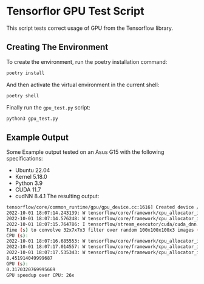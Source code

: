 # Tensorflor GPU Test Script
This script tests correct usage of GPU from the Tensorflow library.

## Creating The Environment
To create the environment, run the poetry installation command:
```bash
poetry install
```
And then activate the virtual environment in the current shell:
```bash
poetry shell
```
Finally run the `gpu_test.py` script:
```bash
python3 gpu_test.py
```

## Example Output
Some Example output tested on an Asus G15 with the following specifications:
- Ubuntu 22.04
- Kernel 5.18.0
- Python 3.9
- CUDA 11.7
- cudNN 8.4.1
The resulting output:
```bash
tensorflow/core/common_runtime/gpu/gpu_device.cc:1616] Created device /job:localhost/replica:0/task:0/device:GPU:0 with 6124 MB memory:  -> device: 0, name: NVIDIA GeForce RTX 3070 Laptop GPU, pci bus id: 0000:01:00.0, compute capability: 8.6
2022-10-01 18:07:14.243139: W tensorflow/core/framework/cpu_allocator_impl.cc:82] Allocation of 2023497728 exceeds 10% of free system memory.
2022-10-01 18:07:14.576248: W tensorflow/core/framework/cpu_allocator_impl.cc:82] Allocation of 2023497728 exceeds 10% of free system memory.
2022-10-01 18:07:15.764786: I tensorflow/stream_executor/cuda/cuda_dnn.cc:384] Loaded cuDNN version 8401
Time (s) to convolve 32x7x7x3 filter over random 100x100x100x3 images (batch x height x width x channel). Sum of ten runs.
CPU (s):
2022-10-01 18:07:16.685553: W tensorflow/core/framework/cpu_allocator_impl.cc:82] Allocation of 2023497728 exceeds 10% of free system memory.
2022-10-01 18:07:17.014557: W tensorflow/core/framework/cpu_allocator_impl.cc:82] Allocation of 2023497728 exceeds 10% of free system memory.
2022-10-01 18:07:17.535343: W tensorflow/core/framework/cpu_allocator_impl.cc:82] Allocation of 2023497728 exceeds 10% of free system memory.
8.451914049999687
GPU (s):
0.3170320769995669
GPU speedup over CPU: 26x

```
